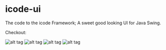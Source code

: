 icode-ui
========

The code to the icode Framework; A sweet good looking UI for Java Swing.

Checkout: 

![alt tag](https://www.dropbox.com/s/k0lsaqmtxclbmji/screen1.png?dl=0)
![alt tag](https://www.dropbox.com/s/hc9xstjd20kfxcx/screen2.png?dl=0)
![alt tag](https://www.dropbox.com/s/fvrkp3fkk6qwqpv/screen3.png?dl=0)
![alt tag](https://www.dropbox.com/s/htvt30n4r574xcu/screen4.png?dl=0)
